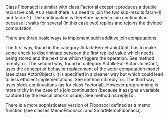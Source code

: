 Class Fibonacci is similar with class Factorial except it produces a double recursive call. As a result there is a need to join the two sub-results fac(n-1) and fac(n-2). The continuation is therefore named a join continuation because it waits for several (in this case two) replies and rejoins the divided computation.

There are three basic ways to implement such additive join computations.

The first way, found in the category Actalk-Kernel-JoinCont, has to make some check to discriminate between the first replied value which needs being stored and the next one which triggers the operation. See method n:replyTo:.
The second way, found in category Actalk-Ext-Actor-JoinCont, uses the concept of behavior replacement of the actor computation model (see class ActorObject). It is specified in a cleaner way but which could lead to less efficient implementations. See method n3:replyTo:.
The third way uses block continuations (as for class Factorial). However programming is more tricky in the case of a join continuation (because it assigns a variable captured by the lexical block closure). See method n4:replyTo:.

There is a more sophisticated version of Fibonacci defined as a memo function (see classes MemoFibonacci and SmartMemoFibonacci).